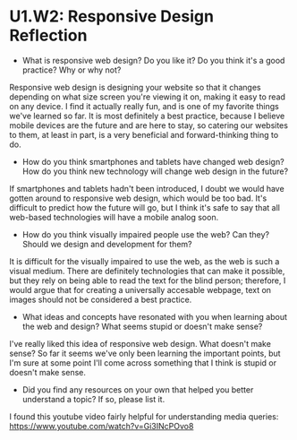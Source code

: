# U1.W2: Responsive Design Reflection

* What is responsive web design? Do you like it?  Do you think it's a good practice? Why or why not?

Responsive web design is designing your website so that it changes depending on what size screen you're viewing it on, making it easy to read on any device. I find it actually really fun, and is one of my favorite things we've learned so far. It is most definitely a best practice, because I believe mobile devices are the future and are here to stay, so catering our websites to them, at least in part, is a very beneficial and forward-thinking thing to do.

* How do you think smartphones and tablets have changed web design? How do you think new technology will change web design in the future?

If smartphones and tablets hadn't been introduced, I doubt we would have gotten around to responsive web design, which would be too bad. It's difficult to predict how the future will go, but I think it's safe to say that all web-based technologies will have a mobile analog soon.

* How do you think visually impaired people use the web? Can they? Should we design and development for them?

It is difficult for the visually impaired to use the web, as the web is such a visual medium. There are definitely technologies that can make it possible, but they rely on being able to read the text for the blind person; therefore, I would argue that for creating a universally accesable webpage, text on images should not be considered a best practice.

* What ideas and concepts have resonated with you when learning about the web and design? What seems stupid or doesn't make sense?

I've really liked this idea of responsive web design. What doesn't make sense? So far it seems we've only been learning the important points, but I'm sure at some point I'll come across something that I think is stupid or doesn't make sense.

* Did you find any resources on your own that helped you better understand a topic? If so, please list it.

I found this youtube video fairly helpful for understanding media queries: https://www.youtube.com/watch?v=Gi3INcPOvo8
